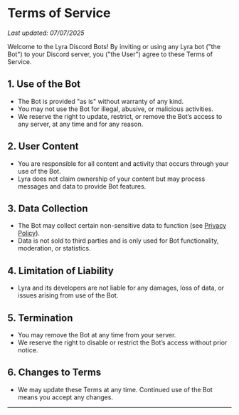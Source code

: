 # Terms of Service

_Last updated: 07/07/2025_

Welcome to the Lyra Discord Bots! By inviting or using any Lyra bot ("the Bot") to your Discord server, you ("the User") agree to these Terms of Service.

## 1. Use of the Bot

- The Bot is provided "as is" without warranty of any kind.
- You may not use the Bot for illegal, abusive, or malicious activities.
- We reserve the right to update, restrict, or remove the Bot’s access to any server, at any time and for any reason.

## 2. User Content

- You are responsible for all content and activity that occurs through your use of the Bot.
- Lyra does not claim ownership of your content but may process messages and data to provide Bot features.

## 3. Data Collection

- The Bot may collect certain non-sensitive data to function (see [Privacy Policy](./privacy-policy.md)).
- Data is not sold to third parties and is only used for Bot functionality, moderation, or statistics.

## 4. Limitation of Liability

- Lyra and its developers are not liable for any damages, loss of data, or issues arising from use of the Bot.

## 5. Termination

- You may remove the Bot at any time from your server.
- We reserve the right to disable or restrict the Bot’s access without prior notice.

## 6. Changes to Terms

- We may update these Terms at any time. Continued use of the Bot means you accept any changes.

---
